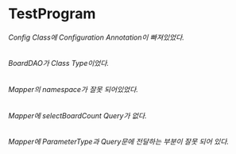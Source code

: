 # TestProgram

###### Config Class에 Configuration Annotation이 빠져있었다.
###### BoardDAO가 Class Type이었다.
###### Mapper의 namespace가 잘못 되어있었다.
###### Mapper에 selectBoardCount Query가 없다.
###### Mapper에 ParameterType과 Query문에 전달하는 부분이 잘못 되어 있다.
